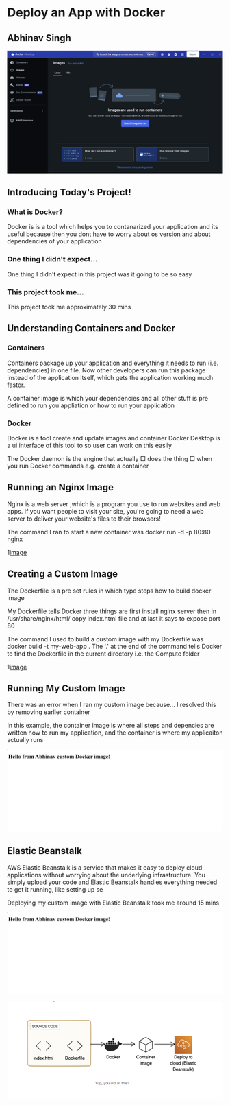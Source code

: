  

# Deploy an App with Docker
  ##   Abhinav Singh



![image](https://github.com/animatorsingh/awsBeanStalk/blob/7babc43f3a4b564f534045211955911d3d1a1f36/Images/Screenshot%202025-09-09%20131721.png)

 

## Introducing Today's Project!
### What is Docker?
Docker is is a tool which helps you to contanarized your application and its useful because then you dont have to worry about os version and about dependencies of your application


### One thing I didn't expect...
One thing I didn't expect in this project was it going to be so easy


### This project took me...
This project took me approximately 30 mins
 

## Understanding Containers and Docker

### Containers
Containers package up your application and everything it needs to run (i.e. dependencies) in one file. Now other developers can run this package instead of the application itself, which gets the application working much faster.


A container image is which your dependencies and all other stuff is pre defined to run you appliation or how to run your application


### Docker
Docker is a tool create and update images and container Docker Desktop is a ui interface of this tool to so user can work on this easily


The Docker daemon is the engine that actually □ does the thing □ when you run Docker commands e.g. create a container
 

## Running an Nginx Image

Nginx is a web server ,which is a program you use to run websites and web apps. If you want people to visit your site, you're going to need a web server to deliver your website's files to their browsers!


The command I ran to start a new container was docker run -d -p 80:80 nginx

1[image](https://github.com/animatorsingh/awsBeanStalk/blob/44b3c189c45242b7e3d6051fa2fd736b4b54e4b2/Images/Screenshot%202025-09-09%20132527.png)
 

## Creating a Custom Image

The Dockerfile is a pre set rules in which type steps how to build docker image


My Dockerfile tells Docker three things are first install nginx server then in
/usr/share/nginx/html/ copy index.html file and at last it says to expose port 80


The command I used to build a custom image with my Dockerfile was docker build -t my-web-app . The '.' at the end of the command tells Docker to find the Dockerfile in the current directory i.e. the Compute folder

1[image](https://github.com/animatorsingh/awsBeanStalk/blob/44b3c189c45242b7e3d6051fa2fd736b4b54e4b2/Images/Screenshot%202025-09-09%20133053.png)
 

## Running My Custom Image

There was an error when I ran my custom image because... I resolved this by removing earlier container


In this example, the container image is where all steps and depencies are written how to run my application, and the container is where my applicaiton actually runs

![image](https://github.com/animatorsingh/awsBeanStalk/blob/44b3c189c45242b7e3d6051fa2fd736b4b54e4b2/Images/Screenshot%202025-09-09%20134056.png)
 

## Elastic Beanstalk

AWS Elastic Beanstalk is a service that makes it easy to deploy cloud applications without worrying about the underlying infrastructure. You simply upload your code and Elastic Beanstalk handles everything needed to get it running, like setting up se


Deploying my custom image with Elastic Beanstalk took me around 15 mins
 

![image](https://github.com/animatorsingh/awsBeanStalk/blob/44b3c189c45242b7e3d6051fa2fd736b4b54e4b2/Images/Screenshot%202025-09-09%20134056.png)




![image](https://github.com/animatorsingh/awsBeanStalk/blob/44b3c189c45242b7e3d6051fa2fd736b4b54e4b2/Images/Screenshot%202025-09-09%20165013.png)

